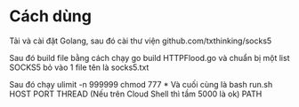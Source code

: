 # Cách dùng

Tải và cài đặt Golang, sau đó cài thư viện github.com/txthinking/socks5

Sau đó build file bằng cách chạy go build HTTPFlood.go và chuẩn bị một list SOCKS5 bỏ vào 1 file tên là socks5.txt

Sau đó chạy ulimit -n 999999
chmod 777 *
Và cuối cùng là bash run.sh HOST PORT THREAD (Nếu trên Cloud Shell thì tầm 5000 là ok) PATH

